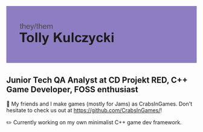 ![image](https://github.com/BurgundyDev/BurgundyDev/blob/main/index.png?raw=true)

## Junior Tech QA Analyst at CD Projekt RED, C++ Game Developer, FOSS enthusiast

🦀 My friends and I make games (mostly for Jams) as CrabsInGames. Don't hesitate to check us out at https://github.com/CrabsInGames/!

✏️ Currently working on my own minimalist C++ game dev framework.
